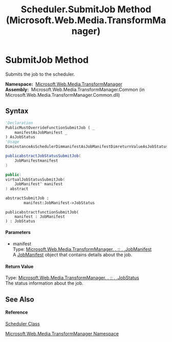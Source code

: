 ﻿---
title: Scheduler.SubmitJob Method  (Microsoft.Web.Media.TransformManager)
TOCTitle: SubmitJob Method
ms:assetid: M:Microsoft.Web.Media.TransformManager.Scheduler.SubmitJob(Microsoft.Web.Media.TransformManager.JobManifest)
ms:mtpsurl: https://msdn.microsoft.com/en-us/library/microsoft.web.media.transformmanager.scheduler.submitjob(v=VS.90)
ms:contentKeyID: 35520711
ms.date: 06/14/2012
mtps_version: v=VS.90
f1_keywords:
- Microsoft.Web.Media.TransformManager.Scheduler.SubmitJob
dev_langs:
- CSharp
- JScript
- VB
- FSharp
- c++
api_location:
- Microsoft.Web.Media.TransformManager.Common.dll
api_name:
- Microsoft.Web.Media.TransformManager.Scheduler.SubmitJob
api_type:
- Managed
topic_type:
- apiref
- kbSyntax
product_family_name: VS
ROBOTS: INDEX,FOLLOW
---

# SubmitJob Method

Submits the job to the scheduler.

**Namespace:**  [Microsoft.Web.Media.TransformManager](microsoft-web-media-transformmanager-namespace.md)  
**Assembly:**  Microsoft.Web.Media.TransformManager.Common (in Microsoft.Web.Media.TransformManager.Common.dll)

## Syntax

``` vb
'Declaration
PublicMustOverrideFunctionSubmitJob ( _
    manifestAsJobManifest _
) AsJobStatus
'Usage
DiminstanceAsSchedulerDimmanifestAsJobManifestDimreturnValueAsJobStatusreturnValue = instance.SubmitJob(manifest)
```

``` csharp
publicabstractJobStatusSubmitJob(
    JobManifestmanifest
)
```

``` c++
public:
virtualJobStatusSubmitJob(
    JobManifest^ manifest
) abstract
```

``` fsharp
abstractSubmitJob : 
        manifest:JobManifest->JobStatus
```

``` jscript
publicabstractfunctionSubmitJob(
    manifest : JobManifest
) : JobStatus
```

#### Parameters

  - manifest  
    Type: [Microsoft.Web.Media.TransformManager. . :: . .JobManifest](jobmanifest-class-microsoft-web-media-transformmanager.md)  
    A [JobManifest](jobmanifest-class-microsoft-web-media-transformmanager.md) object that contains details about the job.  

#### Return Value

Type: [Microsoft.Web.Media.TransformManager. . :: . .JobStatus](jobstatus-enumeration-microsoft-web-media-transformmanager.md)  
The status information about the job.  

## See Also

#### Reference

[Scheduler Class](scheduler-class-microsoft-web-media-transformmanager.md)

[Microsoft.Web.Media.TransformManager Namespace](microsoft-web-media-transformmanager-namespace.md)

